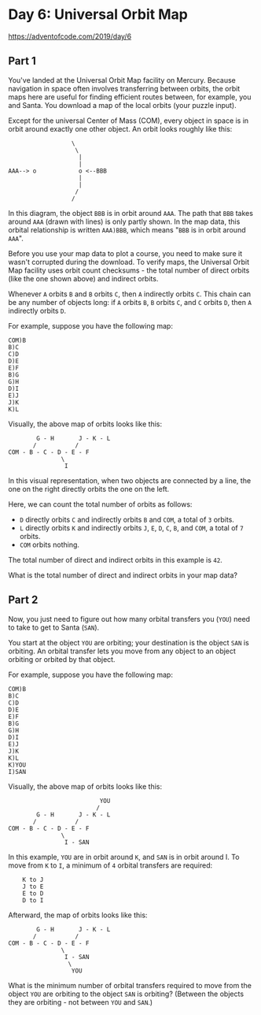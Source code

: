 # Day 6: Universal Orbit Map

https://adventofcode.com/2019/day/6

## Part 1

You've landed at the Universal Orbit Map facility on Mercury. Because navigation
in space often involves transferring between orbits, the orbit maps here are
useful for finding efficient routes between, for example, you and Santa. You
download a map of the local orbits (your puzzle input).

Except for the universal Center of Mass (COM), every object in space is in orbit
around exactly one other object. An orbit looks roughly like this:

```
                  \
                   \
                    |
                    |
AAA--> o            o <--BBB
                    |
                    |
                   /
                  /
```

In this diagram, the object `BBB` is in orbit around `AAA`. The path that `BBB`
takes around `AAA` (drawn with lines) is only partly shown. In the map data,
this orbital relationship is written `AAA)BBB`, which means "`BBB` is in orbit
around `AAA`".

Before you use your map data to plot a course, you need to make sure it wasn't
corrupted during the download. To verify maps, the Universal Orbit Map facility
uses orbit count checksums - the total number of direct orbits (like the one
shown above) and indirect orbits.

Whenever `A` orbits `B` and `B` orbits `C`, then `A` indirectly orbits `C`. This
chain can be any number of objects long: if `A` orbits `B`, `B` orbits `C`, and
`C` orbits `D`, then `A` indirectly orbits `D`.

For example, suppose you have the following map:

```
COM)B
B)C
C)D
D)E
E)F
B)G
G)H
D)I
E)J
J)K
K)L
```

Visually, the above map of orbits looks like this:

```
        G - H       J - K - L
       /           /
COM - B - C - D - E - F
               \
                I
```

In this visual representation, when two objects are connected by a line, the one
on the right directly orbits the one on the left.

Here, we can count the total number of orbits as follows:

* `D` directly orbits `C` and indirectly orbits `B` and `COM`, a total of `3`
  orbits.
* `L` directly orbits `K` and indirectly orbits `J`, `E`, `D`, `C`, `B`, and
  `COM`, a total of `7` orbits.
* `COM` orbits nothing.

The total number of direct and indirect orbits in this example is `42`.

What is the total number of direct and indirect orbits in your map data?

## Part 2

Now, you just need to figure out how many orbital transfers you (`YOU`) need to
take to get to Santa (`SAN`).

You start at the object `YOU` are orbiting; your destination is the object `SAN`
is orbiting. An orbital transfer lets you move from any object to an object
orbiting or orbited by that object.

For example, suppose you have the following map:

```
COM)B
B)C
C)D
D)E
E)F
B)G
G)H
D)I
E)J
J)K
K)L
K)YOU
I)SAN
```

Visually, the above map of orbits looks like this:

```
                          YOU
                         /
        G - H       J - K - L
       /           /
COM - B - C - D - E - F
               \
                I - SAN
```

In this example, `YOU` are in orbit around `K`, and `SAN` is in orbit around I.
To move from `K` to `I`, a minimum of `4` orbital transfers are required:

```
    K to J
    J to E
    E to D
    D to I
```

Afterward, the map of orbits looks like this:

```
        G - H       J - K - L
       /           /
COM - B - C - D - E - F
               \
                I - SAN
                 \
                  YOU
```

What is the minimum number of orbital transfers required to move from the object
`YOU` are orbiting to the object `SAN` is orbiting? (Between the objects they
are orbiting - not between `YOU` and `SAN`.)
